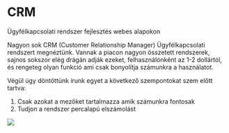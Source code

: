# CRM
Ügyfélkapcsolati rendszer fejlesztés webes alapokon

Nagyon sok CRM (Customer Relationship Manager) Ügyfélkapcsolati rendszert megnéztünk. Vannak a piacon nagyon összetett rendszerek, sajnos sokszor elég drágán adják ezeket, felhasználónként az 1-2 dollártól, és rengeteg olyan funkció ami csak bonyolítja számunkra a használatot.

Végül úgy döntöttünk írunk egyet a következő szempontokat szem előtt tartva: 
1. Csak azokat a mezőket tartalmazza amik számunkra fontosak 
2. Tudjon a rendszer percalapú elszámolást

![](https://programozas.org/wp-content/uploads/2020/08/crm-scaled.jpg)

